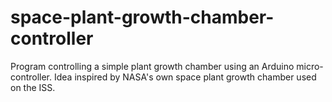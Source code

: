 # space-plant-growth-chamber-controller
Program controlling a simple plant growth chamber using an Arduino micro-controller. Idea inspired by NASA's own space plant growth chamber used on the ISS.
